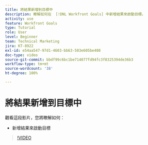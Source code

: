 ```yaml
---
title: 將結果新增到目標中
description: 瞭解如何在  [!DNL Workfront Goals] 中新增結果來啟動目標。
activity: use
feature: Workfront Goals
type: Tutorial
role: User
level: Beginner
team: Technical Marketing
jira: KT-8922
exl-id: e54aa547-97d1-4603-bb63-503e605be408
doc-type: video
source-git-commit: bbdf99c6bc1be714077fd94fc3f8325394de36b3
workflow-type: tm+mt
source-wordcount: '38'
ht-degree: 100%

---
```


# 將結果新增到目標中

觀看這段影片，您將瞭解如何：

* 新增結果來啟動目標

>[!VIDEO](https://video.tv.adobe.com/v/335194/?quality=12&learn=on&enablevpops=1)
